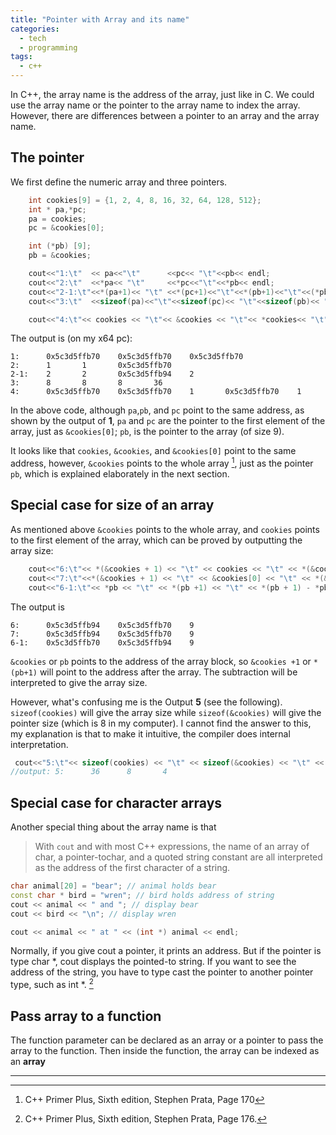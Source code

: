 ```yaml
---
title: "Pointer with Array and its name"
categories:
  - tech
  - programming
tags:
  - c++
---
```

In C++, the array name is the address of the array, just like in C. We could use the array name or the pointer to the array name to index the array.
However, there are differences between a pointer to an array and the array name.

## The pointer
We first define the numeric array and three pointers.
~~~ C++
    int cookies[9] = {1, 2, 4, 8, 16, 32, 64, 128, 512};
    int * pa,*pc;
    pa = cookies;
    pc = &cookies[0];

    int (*pb) [9]; 
    pb = &cookies;

    cout<<"1:\t"  << pa<<"\t"      <<pc<< "\t"<<pb<< endl;
    cout<<"2:\t"  <<*pa<< "\t"     <<*pc<<"\t"<<*pb<< endl;
    cout<<"2-1:\t"<<*(pa+1)<< "\t" <<*(pc+1)<<"\t"<<*(pb+1)<<"\t"<<(*pb)[1]<< endl;
    cout<<"3:\t"  <<sizeof(pa)<<"\t"<<sizeof(pc)<< "\t"<<sizeof(pb)<< "\t"<<sizeof(*pb)<<endl;

    cout<<"4:\t"<< cookies << "\t"<< &cookies << "\t"<< *cookies<< "\t"  << *(&cookies)<<"\t"<<*(&cookies[0])<<endl;
~~~
The output is (on my x64 pc):
~~~
1:      0x5c3d5ffb70    0x5c3d5ffb70    0x5c3d5ffb70
2:      1       1       0x5c3d5ffb70
2-1:    2       2       0x5c3d5ffb94    2
3:      8       8       8       36
4:      0x5c3d5ffb70    0x5c3d5ffb70    1       0x5c3d5ffb70    1
~~~

In the above code, although `pa`,`pb`, and `pc` point to the same address, as shown by the output of **1**,  `pa` and `pc` are the pointer to the first element of the array, just as `&cookies[0]`; `pb`, is the pointer to the array (of size 9).

It looks like that `cookies`, `&cookies`, and `&cookies[0]` point to the same address, however, `&cookies` points to the whole array [^1], just as the pointer `pb`, which is explained elaborately in the next section.

[^1]: C++ Primer Plus, Sixth edition, Stephen Prata, Page 170

## Special case for size of an array

As mentioned above `&cookies` points to the whole array, and `cookies` points to the first element of the array, which can be proved by outputting the array size:
~~~ c++
    cout<<"6:\t"<< *(&cookies + 1) << "\t" << cookies << "\t" << *(&cookies + 1) - cookies<<endl;
    cout<<"7:\t"<<*(&cookies + 1) << "\t" << &cookies[0] << "\t" << *(&cookies + 1) - &cookies[0]<<endl;
    cout<<"6-1:\t"<< *pb << "\t" << *(pb +1) << "\t" << *(pb + 1) - *pb<<endl;
~~~
The output is
~~~
6:      0x5c3d5ffb94    0x5c3d5ffb70    9
7:      0x5c3d5ffb94    0x5c3d5ffb70    9
6-1:    0x5c3d5ffb70    0x5c3d5ffb94    9
~~~
`&cookies` or `pb` points to the address of the array block, so `&cookies +1` or `*(pb+1)` will point to the address after the array. The subtraction will be interpreted to give the array size.

However, what's confusing me is the Output **5** (see the following). `sizeof(cookies)` will give the array size while `sizeof(&cookies)` will give the pointer size (which is 8 in my computer). I cannot find the answer to this, my explanation is that to make it intuitive, the compiler does internal interpretation.

~~~ c++
 cout<<"5:\t"<< sizeof(cookies) << "\t" << sizeof(&cookies) << "\t" << sizeof(cookies[0]) << endl;
//output: 5:      36      8       4
~~~

## Special case for character arrays
Another special thing about the array name is that 
> With `cout` and with most C++ expressions, the name of an array of char, a pointer-tochar,
and a quoted string constant are all interpreted as the address of the first character
of a string.
~~~ c++
char animal[20] = "bear"; // animal holds bear
const char * bird = "wren"; // bird holds address of string
cout << animal << " and "; // display bear
cout << bird << "\n"; // display wren

cout << animal << " at " << (int *) animal << endl;

~~~
Normally, if you give cout a pointer, it prints an address. But if the pointer is type
char *, cout displays the pointed-to string. If you want to see the address of the string, you
have to type cast the pointer to another pointer type, such as int *. [^2]
[^2]: C++ Primer Plus, Sixth edition, Stephen Prata, Page 176.


## Pass array to a function

The function parameter can be declared as an array or a pointer to pass the array to the function. Then inside the function, the array can be indexed as an **array**

---


		

